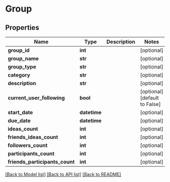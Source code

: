# Group

## Properties
Name | Type | Description | Notes
------------ | ------------- | ------------- | -------------
**group_id** | **int** |  | [optional] 
**group_name** | **str** |  | [optional] 
**group_type** | **str** |  | [optional] 
**category** | **str** |  | [optional] 
**description** | **str** |  | [optional] 
**current_user_following** | **bool** |  | [optional] [default to False]
**start_date** | **datetime** |  | [optional] 
**due_date** | **datetime** |  | [optional] 
**ideas_count** | **int** |  | [optional] 
**friends_ideas_count** | **int** |  | [optional] 
**followers_count** | **int** |  | [optional] 
**participants_count** | **int** |  | [optional] 
**friends_participants_count** | **int** |  | [optional] 

[[Back to Model list]](../README.md#documentation-for-models) [[Back to API list]](../README.md#documentation-for-api-endpoints) [[Back to README]](../README.md)


